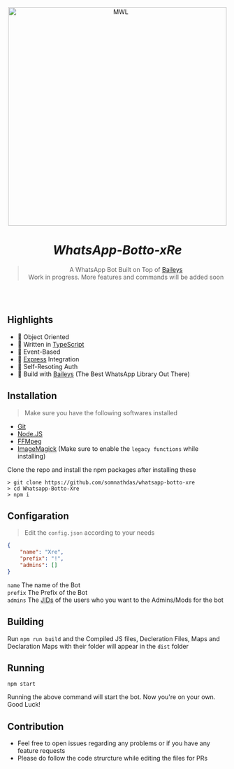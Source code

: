 <div align="center">
<img src="https://www.itl.cat/pngfile/big/30-300767_the-legend-of-zelda.png" alt="MWL" width="500" />

# _**WhatsApp-Botto-xRe**_

> A WhatsApp Bot Built on Top of [Baileys](https://github.com/adiwajshing/baileys) <br>
> Work in progress. More features and commands will be added soon
>
</div><br/>
<br/>

## Highlights
- 💖 Object Oriented 
- 💙 Written in [TypeScript](https://www.typescriptlang.org/)
- 💛 Event-Based 
- 💚 [Express](https://expressjs.com/) Integration
- 💜 Self-Resoting Auth
- 💝 Build with [Baileys](https://github.com/adiwajshing/baileys) (The Best WhatsApp Library Out There) 


## Installation 

> Make sure you have the following softwares installed
- [Git](https://git-scm.com/)
- [Node.JS](https://nodejs.org/en/)
- [FFMpeg](https://ffmpeg.org/download.html)
- [ImageMagick](https://imagemagick.org/index.php) (Make sure to enable the `legacy functions` while installing)

Clone the repo and install the npm packages after installing these
```SH
> git clone https://github.com/somnathdas/whatsapp-botto-xre
> cd Whatsapp-Botto-Xre
> npm i
```

## Configaration

> Edit the `config.json` according to your needs
```JSON
{
    "name": "Xre",
    "prefix": "!",
    "admins": []
}
```
`name` The name of the Bot <br>
`prefix` The Prefix of the Bot <br>
`admins` The [JIDs](https://adiwajshing.github.io/Baileys/interfaces/wauser.html#jid) of the users who you want to the Admins/Mods for the bot

## Building

Run `npm run build` and the Compiled JS files, Decleration Files, Maps and Declaration Maps with their folder will appear in the `dist` folder

## Running

```SH
npm start
```
Running the above command will start the bot. Now you're on your own. Good Luck!

## Contribution

+ Feel free to open issues regarding any problems or if you have any feature requests
+ Please do follow the code strurcture while editing the files for PRs



